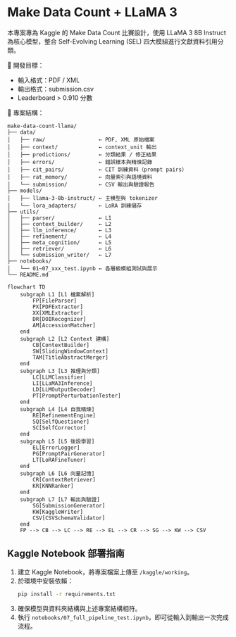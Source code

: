 # Make Data Count + LLaMA 3

本專案專為 Kaggle 的 Make Data Count 比賽設計，使用 LLaMA 3 8B Instruct 為核心模型，整合 Self-Evolving Learning (SEL) 四大模組進行文獻資料引用分類。

📌 開發目標：
- 輸入格式：PDF / XML
- 輸出格式：submission.csv
- Leaderboard > 0.910 分數

📁 專案結構：

```
make-data-count-llama/
├── data/
│   ├── raw/                 ← PDF, XML 原始檔案
│   ├── context/             ← context_unit 輸出
│   ├── predictions/         ← 分類結果 / 修正結果
│   ├── errors/              ← 錯誤樣本與精煉記錄
│   ├── cit_pairs/           ← CIT 訓練資料（prompt pairs）
│   ├── rat_memory/          ← 向量索引與語境資料
│   └── submission/          ← CSV 輸出與驗證報告
├── models/
│   ├── llama-3-8b-instruct/ ← 主模型與 tokenizer
│   └── lora_adapters/       ← LoRA 訓練儲存
├── utils/
│   ├── parser/              ← L1
│   ├── context_builder/     ← L2
│   ├── llm_inference/       ← L3
│   ├── refinement/          ← L4
│   ├── meta_cognition/      ← L5
│   ├── retriever/           ← L6
│   └── submission_writer/   ← L7
├── notebooks/
│   └── 01~07_xxx_test.ipynb ← 各層級模組測試與展示
└── README.md
```

```mermaid
flowchart TD
    subgraph L1 [L1 檔案解析]
        FP[FileParser]
        PX[PDFExtractor]
        XX[XMLExtractor]
        DR[DOIRecognizer]
        AM[AccessionMatcher]
    end
    subgraph L2 [L2 Context 建構]
        CB[ContextBuilder]
        SW[SlidingWindowContext]
        TAM[TitleAbstractMerger]
    end
    subgraph L3 [L3 推理與分類]
        LC[LLMClassifier]
        LI[LLaMA3Inference]
        LD[LLMOutputDecoder]
        PT[PromptPerturbationTester]
    end
    subgraph L4 [L4 自我精煉]
        RE[RefinementEngine]
        SQ[SelfQuestioner]
        SC[SelfCorrector]
    end
    subgraph L5 [L5 後設學習]
        EL[ErrorLogger]
        PG[PromptPairGenerator]
        LT[LoRAFineTuner]
    end
    subgraph L6 [L6 向量記憶]
        CR[ContextRetriever]
        KR[KNNRanker]
    end
    subgraph L7 [L7 輸出與驗證]
        SG[SubmissionGenerator]
        KW[KaggleWriter]
        CSV[CSVSchemaValidator]
    end
    FP --> CB --> LC --> RE --> EL --> CR --> SG --> KW --> CSV
```

## Kaggle Notebook 部署指南

1. 建立 Kaggle Notebook，將專案檔案上傳至 `/kaggle/working`。
2. 於環境中安裝依賴：
   ```bash
   pip install -r requirements.txt
   ```
3. 確保模型與資料夾結構與上述專案結構相符。
4. 執行 `notebooks/07_full_pipeline_test.ipynb`，即可從輸入到輸出一次完成流程。
